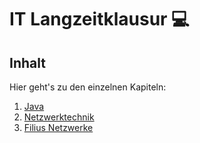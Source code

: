 # IT Langzeitklausur 💻

## Inhalt

Hier geht's zu den einzelnen Kapiteln:

1. [Java](JAVA.md)
2. [Netzwerktechnik](NETZWERKE.md)
3. [Filius Netzwerke](FILIUS.md)

